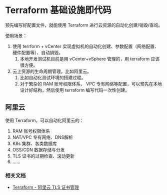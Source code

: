 # Terraform 基础设施即代码

预先编写好配置文件，就能使用 Terraform 进行云资源的自动化创建/销毁/查询。

使用场景：

1. 使用 terrform + vCenter 实现虚拟机的自动化创建、参数配置（网络配置、硬件配置等）、自动销毁。
   1. 本地开发测试机目前是用 vCenter+vSphere 管理的，用 terraform 应该很方便。
2. 云上资源的生命周期管理，比如阿里云。
    1. 比如自动化测试环境的搭建过程。
    2. 对于繁杂的 RAM 账号权限体系、 VPC 专有网络等配置，可以预先在本地设计好结构，然后使用 terraform 编写代码一次性创建。


## 阿里云

使用 Terraform，可以自动化阿里云的：

1. RAM 账号权限体系
2. NAT/VPC 专有网络、DNS解析
3. K8s 集群、各类数据库
4. OSS/CDN 数据存储与分发
5. TLS 证书的过期检查、滚动更新
6. ......

### 相关文档

- [Terraform - 阿里云 TLS 证书管理](https://registry.terraform.io/providers/aliyun/alicloud/latest/docs/data-sources/cas_certificates)
